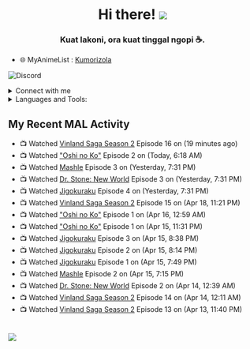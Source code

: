 <h1 align="center">Hi there! <img src="https://media.giphy.com/media/hvRJCLFzcasrR4ia7z/giphy.gif" width="25px"> </h1>
<h3 align="center">Kuat lakoni, ora kuat tinggal ngopi ☕.</h3>

- 🌐 MyAnimeList : [Kumorizola](https://myanimelist.net/animelist/Kumorizola)

![Discord](https://discord.c99.nl/widget/theme-3/761213268009943051.png)
<details>
      <summary>Connect with me</summary>
    <p align="left">
        <a href="https://www.facebook.com/kumori.hartley.1" target="blank"><img align="center"
                src="https://raw.githubusercontent.com/rahuldkjain/github-profile-readme-generator/master/src/images/icons/Social/facebook.svg"
                alt="kumori hartley" height="30" width="40" /></a>
        <a href="https://www.instagram.com/kumorizola/" target="blank"><img align="center"
                src="https://raw.githubusercontent.com/rahuldkjain/github-profile-readme-generator/master/src/images/icons/Social/instagram.svg"
                alt="kumorizola" height="30" width="40" /></a>
        <a href="https://discord.com" target="blank"><img align="center"
                src="https://raw.githubusercontent.com/rahuldkjain/github-profile-readme-generator/master/src/images/icons/Social/discord.svg"
                alt="Kumori#5882" height="30" width="40" /></a>
    </p>
</details>

<details>
    <summary align="left">Languages and Tools:</summary>
<p align="left">
      <a href="https://www.w3schools.com/css/" target="_blank">
        <img src="https://raw.githubusercontent.com/devicons/devicon/master/icons/css3/css3-original-wordmark.svg"
            alt="css3" width="40" height="40" /> </a> <a href="https://www.w3.org/html/" target="_blank"> <img
            src="https://raw.githubusercontent.com/devicons/devicon/master/icons/html5/html5-original-wordmark.svg"
            alt="html5" width="40" height="40" /> </a> <a href="https://www.java.com" target="_blank"> <img
            src="https://raw.githubusercontent.com/devicons/devicon/master/icons/java/java-original.svg" alt="java"
            width="40" height="40" /> </a> <a href="https://developer.mozilla.org/en-US/docs/Web/JavaScript"
            target="_blank"> <img
            src="https://raw.githubusercontent.com/devicons/devicon/master/icons/javascript/javascript-original.svg"
            alt="javascript" width="40" height="40" /> </a> <a href="https://nodejs.org" target="_blank"> <img
            src="https://raw.githubusercontent.com/devicons/devicon/master/icons/nodejs/nodejs-original-wordmark.svg"
            alt="nodejs" width="40" height="40" /> </a> <a href="https://www.python.org" target="_blank"> <img
            src="https://raw.githubusercontent.com/devicons/devicon/master/icons/python/python-original.svg"
            alt="python" width="40" height="40" /> </a> <a href="https://www.typescriptlang.org/" target="_blank"> <img
            src="https://raw.githubusercontent.com/devicons/devicon/master/icons/typescript/typescript-original.svg" 
            alt="typescript" width="40" height="40" /> </a> <a href="https://www.photoshop.com/en" target="_blank"> <img
            src="https://upload.wikimedia.org/wikipedia/commons/a/af/Adobe_Photoshop_CC_icon.svg" alt="photoshop" width="40" height="40"/> </a>
            <a href="https://www.adobe.com/products/premiere.html" target="_blank"> <img
            src="https://upload.wikimedia.org/wikipedia/commons/4/40/Adobe_Premiere_Pro_CC_icon.svg" alt="Premiere pro" width="40" height="40"/> </a>
            <a href="https://www.adobe.com/in/products/illustrator.html" target="_blank"> <img 
            src="https://upload.wikimedia.org/wikipedia/commons/f/fb/Adobe_Illustrator_CC_icon.svg" alt="illustrator" width="40" height="40"/> </a>
      
 </details>
 
 <h2> My Recent MAL Activity</h2>
<!-- MAL_ACTIVITY:start -->

- 📺 Watched [Vinland Saga Season 2](https://MyAnimeList.net/anime.php?id=49387) Episode 16 on (19 minutes ago)
- 📺 Watched ["Oshi no Ko"](https://MyAnimeList.net/anime.php?id=52034) Episode 2 on (Today, 6:18 AM)
- 📺 Watched [Mashle](https://MyAnimeList.net/anime.php?id=52211) Episode 3 on (Yesterday, 7:31 PM)
- 📺 Watched [Dr. Stone: New World](https://MyAnimeList.net/anime.php?id=48549) Episode 3 on (Yesterday, 7:31 PM)
- 📺 Watched [Jigokuraku](https://MyAnimeList.net/anime.php?id=46569) Episode 4 on (Yesterday, 7:31 PM)
- 📺 Watched [Vinland Saga Season 2](https://MyAnimeList.net/anime.php?id=49387) Episode 15 on (Apr 18, 11:21 PM)
- 📺 Watched ["Oshi no Ko"](https://MyAnimeList.net/anime.php?id=52034) Episode 1 on (Apr 16, 12:59 AM)
- 📺 Watched ["Oshi no Ko"](https://MyAnimeList.net/anime.php?id=52034) Episode 1 on (Apr 15, 11:31 PM)
- 📺 Watched [Jigokuraku](https://MyAnimeList.net/anime.php?id=46569) Episode 3 on (Apr 15, 8:38 PM)
- 📺 Watched [Jigokuraku](https://MyAnimeList.net/anime.php?id=46569) Episode 2 on (Apr 15, 8:14 PM)
- 📺 Watched [Jigokuraku](https://MyAnimeList.net/anime.php?id=46569) Episode 1 on (Apr 15, 7:49 PM)
- 📺 Watched [Mashle](https://MyAnimeList.net/anime.php?id=52211) Episode 2 on (Apr 15, 7:15 PM)
- 📺 Watched [Dr. Stone: New World](https://MyAnimeList.net/anime.php?id=48549) Episode 2 on (Apr 14, 12:39 AM)
- 📺 Watched [Vinland Saga Season 2](https://MyAnimeList.net/anime.php?id=49387) Episode 14 on (Apr 14, 12:11 AM)
- 📺 Watched [Vinland Saga Season 2](https://MyAnimeList.net/anime.php?id=49387) Episode 13 on (Apr 13, 11:40 PM)

<!-- MAL_ACTIVITY:end -->

  
<h2 align="left"> <img src="https://media.discordapp.net/attachments/918405470073520168/919220018355523584/ezgif.com-gif-maker_1.gif">
